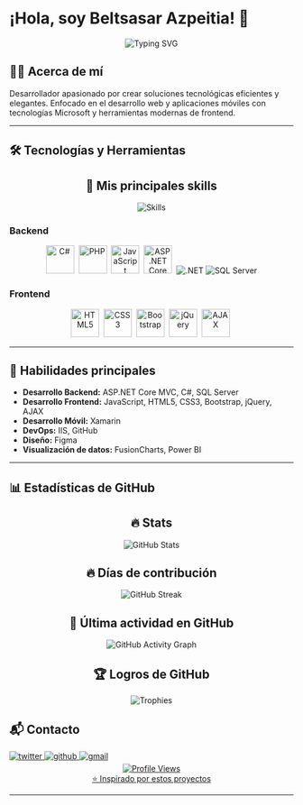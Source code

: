 # ¡Hola, soy Beltsasar Azpeitia! 👋

<div align="center">
  <img src="https://readme-typing-svg.herokuapp.com?font=Fira+Code&size=22&duration=3000&pause=1000&color=9D4EDD&center=true&vCenter=true&random=false&width=435&lines=Desarrollador+Full+Stack;Especialista+en+.NET+%26+SQL+Server;Creador+de+soluciones+web" alt="Typing SVG" />
</div>

## 👨‍💻 Acerca de mí
Desarrollador apasionado por crear soluciones tecnológicas eficientes y elegantes. Enfocado en el desarrollo web y aplicaciones móviles con tecnologías Microsoft y herramientas modernas de frontend.

---

## 🛠️ Tecnologías y Herramientas

<h2 align="center">🎯 Mis principales skills</h2>
<div align="center">
  <img src="https://skillicons.dev/icons?i=csharp,dotnet,php,js,html,css,bootstrap,git,github,azure,sqlserver" alt="Skills" />
</div>

### Backend
<div align="center">
  <img src="https://cdn.jsdelivr.net/gh/devicons/devicon/icons/csharp/csharp-original.svg" title="C#" alt="C#" width="50" height="50"/>&nbsp;
  <img src="https://cdn.jsdelivr.net/gh/devicons/devicon/icons/php/php-original.svg" title="PHP" alt="PHP" width="50" height="50"/>&nbsp;
  <img src="https://cdn.jsdelivr.net/gh/devicons/devicon/icons/javascript/javascript-original.svg" title="JavaScript" alt="JavaScript" width="50" height="50"/>&nbsp;
  <img src="https://cdn.jsdelivr.net/gh/devicons/devicon/icons/dotnetcore/dotnetcore-original.svg" title="ASP.NET Core" alt="ASP.NET Core" width="50" height="50"/>&nbsp;
  <img src="https://img.shields.io/badge/.NET-5C2D91?style=for-the-badge&logo=dotnet&logoColor=white" title=".NET" alt=".NET" />
  <img src="https://img.shields.io/badge/SQL%20Server-CC2927?style=for-the-badge&logo=microsoftsqlserver&logoColor=white" title="SQL Server" alt="SQL Server" />
</div>

### Frontend
<div align="center">
  <img src="https://cdn.jsdelivr.net/gh/devicons/devicon/icons/html5/html5-original.svg" title="HTML5" alt="HTML5" width="50" height="50"/>&nbsp;
  <img src="https://cdn.jsdelivr.net/gh/devicons/devicon/icons/css3/css3-original.svg" title="CSS3" alt="CSS3" width="50" height="50"/>&nbsp;
  <img src="https://cdn.jsdelivr.net/gh/devicons/devicon/icons/bootstrap/bootstrap-original.svg" title="Bootstrap" alt="Bootstrap" width="50" height="50"/>&nbsp;
  <img src="https://cdn.jsdelivr.net/gh/devicons/devicon/icons/jquery/jquery-original.svg" title="jQuery" alt="jQuery" width="50" height="50"/>&nbsp;
  <img src="https://cdn.jsdelivr.net/gh/devicons/devicon/icons/javascript/javascript-original.svg" title="AJAX" alt="AJAX" width="50" height="50"/>&nbsp;
</div>

---

## 🚀 Habilidades principales

- **Desarrollo Backend:** ASP.NET Core MVC, C#, SQL Server
- **Desarrollo Frontend:** JavaScript, HTML5, CSS3, Bootstrap, jQuery, AJAX
- **Desarrollo Móvil:** Xamarin
- **DevOps:** IIS, GitHub
- **Diseño:** Figma
- **Visualización de datos:** FusionCharts, Power BI

---

## 📊 Estadísticas de GitHub
<h2 align="center">🔥 Stats</h2>
<div align="center">
  <img src="https://github-readme-stats.vercel.app/api?username=BeltsasarAzpeitia&show_icons=true&theme=midnight-purple" alt="GitHub Stats" />
</div>

<h2 align="center">🔥 Días de contribución</h2>
<div align="center">
  <img src="http://github-readme-streak-stats.herokuapp.com?user=BeltsasarAzpeitia&theme=midnight-purple&date_format=M%20j%5B%2C%20Y%5D" alt="GitHub Streak" />
</div>

<h2 align="center">🚀 Última actividad en GitHub</h2>
<div align="center">
  <img src="https://github-readme-activity-graph.vercel.app/graph?username=BeltsasarAzpeitia&theme=react-dark" alt="GitHub Activity Graph" />
</div>

<h2 align="center">🏆 Logros de GitHub</h2>
<div align="center">
  <img src="https://github-profile-trophy.vercel.app/?username=BeltsasarAzpeitia&theme=algolia&margin-w=10&margin-h=10" alt="Trophies" />
</div>

## 📬 Contacto

<a href="https://www.linkedin.com/in/beltsasar-azpeitia-649a66236" target="_blank">
<img src=https://img.shields.io/badge/linkedin-%230077B5.svg?style=for-the-badge&logo=linkedin&logoColor=white alt=twitter style="margin-bottom: 5px;" />

<a href="https://github.com/BeltsasarAzpeitia" target="_blank">
<img src=https://img.shields.io/badge/github-%2300acee.svg?color=181717&style=for-the-badge&logo=github&logoColor=white alt=github style="margin-bottom: 5px;" />

<a href="mailto:belsagallardo@hotmail.com" target="_blank">
<img src=https://img.shields.io/badge/gmail-%2300acee.svg?color=EA4335&style=for-the-badge&logo=gmail&logoColor=white alt=gmail style="margin-bottom: 5px;" />

<div align="center">
  <img src="https://komarev.com/ghpvc/?username=BeltsasarAzpeitia&color=9D4EDD&style=flat-square" alt="Profile Views" />
</div>

<div align="center">
⭐️ Inspirado por estos proyectos
</div>

---
